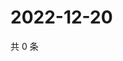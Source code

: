 # 2022-12-20

共 0 条

<!-- BEGIN WEIBO -->
<!-- 最后更新时间 Tue Dec 20 2022 14:18:25 GMT+0800 (China Standard Time) -->

<!-- END WEIBO -->
